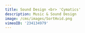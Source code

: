 ```yaml
---
title: Sound Design <br> 'Cymatics'
description: Music & Sound Design
image: /cms/images/SortHvid.png
vimeoID: '234134979'
---
```







